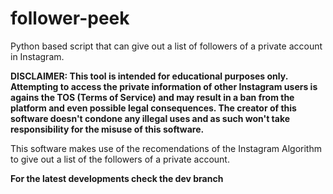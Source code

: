 # follower-peek
Python based script that can give out a list of followers of a private account in Instagram.

**DISCLAIMER: This tool is intended for educational purposes only. Attempting to access the private information of other Instagram users is agains the TOS (Terms of Service) and may result in a ban from the platform and even possible legal consequences. The creator of this software doesn't condone any illegal uses and as such won't take responsibility for the misuse of this software.**

This software makes use of the recomendations of the Instagram Algorithm to give out a list of the followers of a private account.

**For the latest developments check the dev branch**
